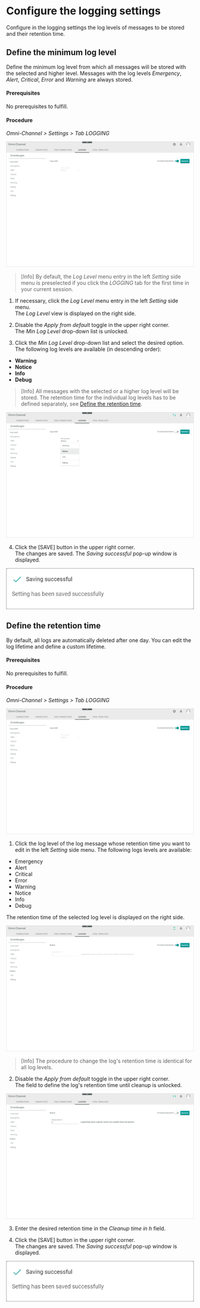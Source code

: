 # Configure the logging settings

Configure in the logging settings the log levels of messages to be stored and their retention time.


## Define the minimum log level

Define the minimum log level from which all messages will be stored with the selected and higher level.
Messages with the log levels *Emergency*, *Alert*, *Critical*, *Error* and *Warning* are always stored.

#### Prerequisites

No prerequisites to fulfill.

#### Procedure

*Omni-Channel > Settings > Tab LOGGING*

![Logging](../../Assets/Screenshots/Channels/Settings/Logging/Logging.png "[Logging]")

> [Info] By default, the *Log Level* menu entry in the left *Setting* side menu is preselected if you click the *LOGGING* tab for the first time in your current session.

1. If necessary, click the *Log Level* menu entry in the left *Setting* side menu.   
  The *Log Level* view is displayed on the right side.

2. Disable the *Apply from default* toggle in the upper right corner.   
  The *Min Log Level* drop-down list is unlocked.

3. Click the *Min Log Level* drop-down list and select the desired option. The following log levels are available (in descending order):
  - **Warning**
  - **Notice**
  - **Info**
  - **Debug**

  > [Info] All messages with the selected or a higher log level will be stored. The retention time for the individual log levels has to be defined separately, see [Define the retention time](#define-the-retention-time).

  ![Logging](../../Assets/Screenshots/Channels/Settings/Logging/LogLevel.png "[Logging]")

4. Click the [SAVE] button in the upper right corner.   
  The changes are saved. The *Saving successful* pop-up window is displayed.

  ![Saving successful](../../Assets/Screenshots/Channels/Settings/Logging/SavingSuccessful.png "[Saving successful]")




## Define the retention time

By default, all logs are automatically deleted after one day. You can edit the log lifetime and define a custom lifetime.

#### Prerequisites

No prerequisites to fulfill.

#### Procedure

*Omni-Channel > Settings > Tab LOGGING*

![Logging](../../Assets/Screenshots/Channels/Settings/Logging/Logging.png "[Logging]")

1. Click the log level of the log message whose retention time you want to edit in the left *Setting* side menu. The following logs levels are available:
  - Emergency
  - Alert
  - Critical
  - Error
  - Warning
  - Notice
  - Info
  - Debug   

  The retention time of the selected log level is displayed on the right side.

  ![Notice](../../Assets/Screenshots/Channels/Settings/Logging/Notice.png "[Notice]")

  >[Info] The procedure to change the log's retention time is identical for all log levels.

2. Disable the *Apply from default* toggle in the upper right corner.   
  The field to define the log's retention time until cleanup is unlocked.

  ![Retention time](../../Assets/Screenshots/Channels/Settings/Logging/RetentionTime.png "[Retention time]")

3. Enter the desired retention time in the *Cleanup time in h* field.

4. Click the [SAVE] button in the upper right corner.   
  The changes are saved. The *Saving successful* pop-up window is displayed.

  ![Saving successful](../../Assets/Screenshots/Channels/Settings/Logging/SavingSuccessful.png "[Saving successful]")
